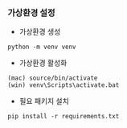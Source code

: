 ### 가상환경 설정

- 가상환경 생성

```
python -m venv venv
```

- 가상환경 활성화

```
(mac) source/bin/activate
(win) venv\Scripts\activate.bat
```

- 필요 패키지 설치

```
pip install -r requirements.txt
```
